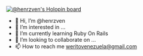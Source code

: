 [![@henrzven's Holopin board](https://holopin.io/api/user/board?user=henrzven)](https://holopin.io/@henrzven)

- 👋 Hi, I’m @henrzven
- 👀 I’m interested in ...
- 🌱 I’m currently learning Ruby On Rails
- 💞️ I’m looking to collaborate on ...
- 📫 How to reach me weritovenezuela@gmail.com

<!---
henrzven/henrzven is a ✨ special ✨ repository because its `README.md` (this file) appears on your GitHub profile.
You can click the Preview link to take a look at your changes.
--->
